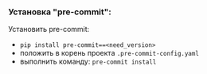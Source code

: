 ### Установка "pre-commit":
Установить pre-commit:
- ```pip install pre-commit==<need_version>```
- положить в корень проекта ```.pre-commit-config.yaml```
- выполнить команду: ```pre-commit install```